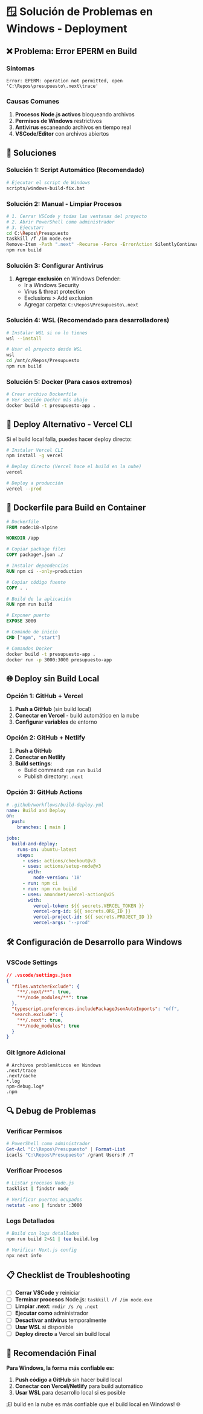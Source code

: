 # 🪟 Solución de Problemas en Windows - Deployment

## ❌ Problema: Error EPERM en Build

### Síntomas
```
Error: EPERM: operation not permitted, open 'C:\Repos\presupuesto\.next\trace'
```

### Causas Comunes
1. **Procesos Node.js activos** bloqueando archivos
2. **Permisos de Windows** restrictivos
3. **Antivirus** escaneando archivos en tiempo real
4. **VSCode/Editor** con archivos abiertos

## 🔧 Soluciones

### Solución 1: Script Automático (Recomendado)
```bash
# Ejecutar el script de Windows
scripts/windows-build-fix.bat
```

### Solución 2: Manual - Limpiar Procesos
```bash
# 1. Cerrar VSCode y todas las ventanas del proyecto
# 2. Abrir PowerShell como administrador
# 3. Ejecutar:
cd C:\Repos\Presupuesto
taskkill /f /im node.exe
Remove-Item -Path ".next" -Recurse -Force -ErrorAction SilentlyContinue
npm run build
```

### Solución 3: Configurar Antivirus
1. **Agregar exclusión** en Windows Defender:
   - Ir a Windows Security
   - Virus & threat protection
   - Exclusions > Add exclusion
   - Agregar carpeta: `C:\Repos\Presupuesto\.next`

### Solución 4: WSL (Recomendado para desarrolladores)
```bash
# Instalar WSL si no lo tienes
wsl --install

# Usar el proyecto desde WSL
wsl
cd /mnt/c/Repos/Presupuesto
npm run build
```

### Solución 5: Docker (Para casos extremos)
```bash
# Crear archivo Dockerfile
# Ver sección Docker más abajo
docker build -t presupuesto-app .
```

## 🔄 Deploy Alternativo - Vercel CLI

Si el build local falla, puedes hacer deploy directo:

```bash
# Instalar Vercel CLI
npm install -g vercel

# Deploy directo (Vercel hace el build en la nube)
vercel

# Deploy a producción
vercel --prod
```

## 🐳 Dockerfile para Build en Container

```dockerfile
# Dockerfile
FROM node:18-alpine

WORKDIR /app

# Copiar package files
COPY package*.json ./

# Instalar dependencias
RUN npm ci --only=production

# Copiar código fuente
COPY . .

# Build de la aplicación
RUN npm run build

# Exponer puerto
EXPOSE 3000

# Comando de inicio
CMD ["npm", "start"]
```

```bash
# Comandos Docker
docker build -t presupuesto-app .
docker run -p 3000:3000 presupuesto-app
```

## 🌐 Deploy sin Build Local

### Opción 1: GitHub + Vercel
1. **Push a GitHub** (sin build local)
2. **Conectar en Vercel** - build automático en la nube
3. **Configurar variables** de entorno

### Opción 2: GitHub + Netlify
1. **Push a GitHub**
2. **Conectar en Netlify**
3. **Build settings**: 
   - Build command: `npm run build`
   - Publish directory: `.next`

### Opción 3: GitHub Actions
```yaml
# .github/workflows/build-deploy.yml
name: Build and Deploy
on:
  push:
    branches: [ main ]

jobs:
  build-and-deploy:
    runs-on: ubuntu-latest
    steps:
      - uses: actions/checkout@v3
      - uses: actions/setup-node@v3
        with:
          node-version: '18'
      - run: npm ci
      - run: npm run build
      - uses: amondnet/vercel-action@v25
        with:
          vercel-token: ${{ secrets.VERCEL_TOKEN }}
          vercel-org-id: ${{ secrets.ORG_ID }}
          vercel-project-id: ${{ secrets.PROJECT_ID }}
          vercel-args: '--prod'
```

## 🛠️ Configuración de Desarrollo para Windows

### VSCode Settings
```json
// .vscode/settings.json
{
  "files.watcherExclude": {
    "**/.next/**": true,
    "**/node_modules/**": true
  },
  "typescript.preferences.includePackageJsonAutoImports": "off",
  "search.exclude": {
    "**/.next": true,
    "**/node_modules": true
  }
}
```

### Git Ignore Adicional
```gitignore
# Archivos problemáticos en Windows
.next/trace
.next/cache
*.log
npm-debug.log*
.npm
```

## 🔍 Debug de Problemas

### Verificar Permisos
```powershell
# PowerShell como administrador
Get-Acl "C:\Repos\Presupuesto" | Format-List
icacls "C:\Repos\Presupuesto" /grant Users:F /T
```

### Verificar Procesos
```bash
# Listar procesos Node.js
tasklist | findstr node

# Verificar puertos ocupados
netstat -ano | findstr :3000
```

### Logs Detallados
```bash
# Build con logs detallados
npm run build 2>&1 | tee build.log

# Verificar Next.js config
npx next info
```

## 📋 Checklist de Troubleshooting

- [ ] **Cerrar VSCode** y reiniciar
- [ ] **Terminar procesos** Node.js: `taskkill /f /im node.exe`
- [ ] **Limpiar .next**: `rmdir /s /q .next`
- [ ] **Ejecutar como** administrador
- [ ] **Desactivar antivirus** temporalmente
- [ ] **Usar WSL** si disponible
- [ ] **Deploy directo** a Vercel sin build local

## 🚀 Recomendación Final

**Para Windows, la forma más confiable es:**

1. **Push código a GitHub** sin hacer build local
2. **Conectar con Vercel/Netlify** para build automático
3. **Usar WSL** para desarrollo local si es posible

¡El build en la nube es más confiable que el build local en Windows! 🌐